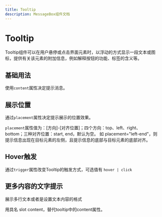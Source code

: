 ```yaml
---
title: Tooltip
description: MessageBox组件文档
---
```



# Tooltip

Tooltip组件可以在用户悬停或点击界面元素时，以浮动的方式显示一段文本或图标，提供有关该元素的附加信息，例如解释按钮的功能、标签的含义等。

## 基础用法



使用`content`属性决定提示消息。
<preview path="../demo/Tooltip/Basic.vue" title="基础用法" description="Tooltip 组件的基础用法"></preview>

## 展示位置
通过`placement`属性决定提示展示的位置效果。

`placement`属性值为：[方向]-[对齐位置]；四个方向：top、left、right、bottom；三种对齐位置：start, end，默认为空。 如 placement="left-end"，则提示信息出现在目标元素的左侧，且提示信息的底部与目标元素的底部对齐。
<preview path="../demo/Tooltip/Placement.vue" title="Hover触发" description="Hover触发Tooltip的显示"></preview>

## Hover触发
通过`trigger`属性改变Tooltip的触发方式，可选值有 `hover | click`
<preview path="../demo/Tooltip/Trigger.vue" title="Hover触发" description="Hover触发Tooltip的显示"></preview>

## 更多内容的文字提示

展示多行文本或者是设置文本内容的格式

用具名 slot content，替代tooltip中的content属性。

<preview path="../demo/Tooltip/Content.vue" title="Hover触发" description="Hover触发Tooltip的显示"></preview>
